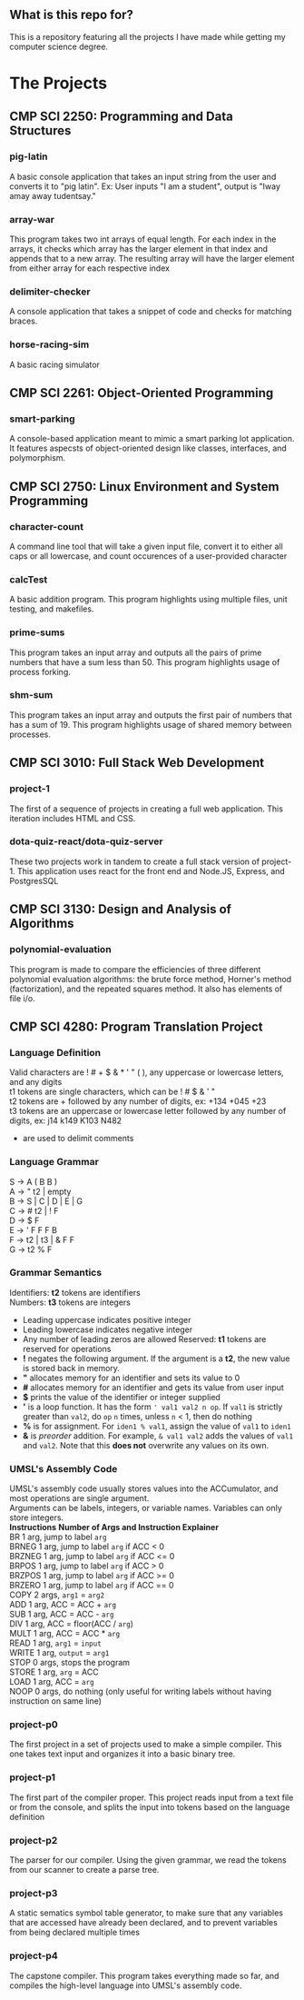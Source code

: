 ## What is this repo for?
This is a repository featuring all the projects I have made while getting my computer science degree. 
 
# The Projects
## CMP SCI 2250: Programming and Data Structures

### pig-latin
A basic console application that takes an input string from the user and converts it to "pig latin".
Ex: User inputs "I am a student", output is "Iway amay away tudentsay."

### array-war
This program takes two int arrays of equal length. For each index in the arrays, it checks which array has the larger element
in that index and appends that to a new array. The resulting array will have the larger element from either array for each respective index

### delimiter-checker
A console application that takes a snippet of code and checks for matching braces.

### horse-racing-sim
A basic racing simulator

## CMP SCI 2261: Object-Oriented Programming

### smart-parking
A console-based application meant to mimic a smart parking lot application. It features aspecsts of object-oriented design like classes, interfaces, and polymorphism.

## CMP SCI 2750: Linux Environment and System Programming

### character-count
A command line tool that will take a given input file, convert it to either all caps or all lowercase, and count occurences of a user-provided character

### calcTest
A basic addition program. This program highlights using multiple files, unit testing, and makefiles.

### prime-sums
This program takes an input array and outputs all the pairs of prime numbers that have a sum less than 50. This program highlights usage of process forking.

### shm-sum
This program takes an input array and outputs the first pair of numbers that has a sum of 19. This program highlights usage of shared memory between processes.

## CMP SCI 3010: Full Stack Web Development

### project-1
The first of a sequence of projects in creating a full web application. This iteration includes HTML and CSS.

### dota-quiz-react/dota-quiz-server
These two projects work in tandem to create a full stack version of project-1. This application uses react for the front end and Node.JS, Express, and PostgresSQL 


## CMP SCI 3130: Design and Analysis of Algorithms

### polynomial-evaluation
This program is made to compare the efficiencies of three different polynomial evaluation algorithms: the brute force method, Horner's method (factorization), and the repeated squares method.
It also has elements of file i/o.

## CMP SCI 4280: Program Translation Project

### Language Definition
Valid characters are ! # + $ & * ' " ( ), any uppercase or lowercase letters, and any digits  
t1 tokens are single characters, which can be ! # $ & ' "  
t2 tokens are + followed by any number of digits, ex: +134 +045 +23  
t3 tokens are an uppercase or lowercase letter followed by any number of digits, ex: j14 k149 K103 N482  
* are used to delimit comments  

### Language Grammar
S -> A ( B B )  
A -> " t2 | empty  
B -> S | C | D | E | G  
C -> # t2 | ! F  
D -> $ F  
E -> ' F F F B  
F -> t2 | t3 | & F F  
G -> t2 % F  

### Grammar Semantics
Identifiers: **t2** tokens are identifiers  
Numbers: **t3** tokens are integers  
- Leading uppercase indicates positive integer
- Leading lowercase indicates negative integer
- Any number of leading zeros are allowed
Reserved: **t1** tokens are reserved for operations  
- **!** negates the following argument. If the argument is a **t2**, the new value is stored back in memory.
- **"** allocates memory for an identifier and sets its value to 0
- **#** allocates memory for an identifier and gets its value from user input
- **$** prints the value of the identifier or integer supplied
- **'** is a loop function. It has the form `' val1 val2 n op`. If `val1` is strictly greater than `val2`, do `op` `n` times, unless `n` < 1, then do nothing
- **%** is for assignment. For `iden1 % val1`, assign the value of `val1` to `iden1`
- **&** is *preorder* addition. For example, `& val1 val2` adds the values of `val1` and `val2`. Note that this **does not** overwrite any values on its own.

### UMSL's Assembly Code
UMSL's assembly code usually stores values into the ACCumulator, and most operations are single argument.  
Arguments can be labels, integers, or variable names. Variables can only store integers.  
**Instructions**  **Number of Args and Instruction Explainer**  
BR                  1 arg, jump to label `arg`  
BRNEG               1 arg, jump to label `arg` if ACC < 0  
BRZNEG              1 arg, jump to label `arg` if ACC <= 0  
BRPOS               1 arg, jump to label `arg` if ACC > 0  
BRZPOS              1 arg, jump to label `arg` if ACC >= 0  
BRZERO              1 arg, jump to label `arg` if ACC == 0  
COPY                2 args, `arg1` = `arg2`  
ADD                 1 arg, ACC = ACC + `arg`  
SUB                 1 arg, ACC = ACC - `arg`  
DIV                 1 arg, ACC = floor(ACC / `arg`)  
MULT                1 arg, ACC = ACC * `arg`  
READ                1 arg, `arg1` = `input`  
WRITE               1 arg, `output` = `arg1`  
STOP                0 args, stops the program  
STORE               1 arg, `arg` = ACC  
LOAD                1 arg, ACC = `arg`  
NOOP                0 args, do nothing (only useful for writing labels without having instruction on same line)  

### project-p0
The first project in a set of projects used to make a simple compiler. This one takes text input and organizes it into a basic binary tree.

### project-p1
The first part of the compiler proper. This project reads input from a text file or from the console, and splits the input into tokens based on the language definition

### project-p2
The parser for our compiler. Using the given grammar, we read the tokens from our scanner to create a parse tree.

### project-p3
A static sematics symbol table generator, to make sure that any variables that are accessed have already been declared, and to prevent variables from being declared multiple times

### project-p4
The capstone compiler. This program takes everything made so far, and compiles the high-level language into UMSL's assembly code. 
